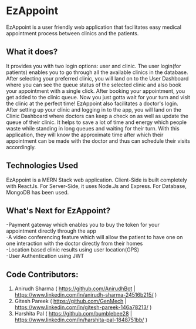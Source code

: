 # EzAppoint
EzAppoint is a user friendly web application that facilitates easy medical appointment process between clinics and the patients. 
## What it does?
It provides you with two login options: user and clinic. 
The user login(for patients) enables you to go through all the available clinics in the database. After selecting your preferred clinic, you will land on to the User Dashboard where you can see the queue status of the selected clinic and also book your appointment with a single click. After booking your appointment, you get added to the clinic queue. Now you just gotta wait for your turn and visit the clinic at the perfect time!
EzAppoint also facilitates a doctor's login. After setting up your clinic and logging in to the app, you will land on the Clinic Dashboard where doctors can keep a check on as well as update the queue of their clinic.
It helps to save a lot of time and energy which people waste while standing in long queues and waiting for their turn. With this application, they will know the approximate time after which their appointment can be made with the doctor and thus can schedule their visits accordingly.
## Technologies Used
EzAppoint is a MERN Stack web application.
Client-Side is built completely with ReactJs.
For Server-Side, it uses Node.Js and Express.
For Database, MongoDB has been used.
## What's Next for EzAppoint?
-Payment gateway which enables you to buy the token for your
appointment directly through the app<br>
-A video conferencing feature which will allow the patient to have
one on one interaction with the doctor directly from their homes<br>
-Location based clinic results using user location(GPS)<br>
-User Authentication using JWT
<br>
## Code Contributors:
1. Anirudh Sharma  ( https://github.com/AnirudhBot | https://www.linkedin.com/in/anirudh-sharma-24516b215/ )
2. Gitesh Pareek  ( https://github.com/GenMech | https://www.linkedin.com/in/gitesh-pareek-146a78213/ )
3. Harshita Pal  ( https://github.com/bumblebee28 | https://www.linkedin.com/in/harshita-pal-1848751bb/ )
